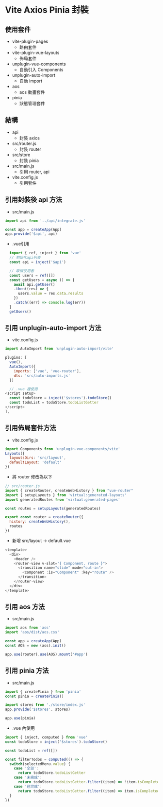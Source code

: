 # Vite Axios Pinia 封裝

## 使用套件
- vite-plugin-pages
  - 路由套件
- vite-plugin-vue-layouts
  - 佈局套件
- unplugin-vue-components
  - 自動引入 Components
- unplugin-auto-import
  - 自動 import
- aos
  - aos 動畫套件
- pinia
  - 狀態管理套件

## 結構
- api
  - 封裝 axios
- src/router.js
  - 封裝 router
- src/store
  - 封裝 pinia
- src/main.js
  - 引用 router, api
- vite.config.js
  - 引用套件

## 引用封裝後 api 方法
- src/main.js
```javascript
import api from '../api/integrate.js'

const app = createApp(App)
app.provide('$api', api)
```
- .vue引用
```javascript
  import { ref, inject } from 'vue'
  // 初始化api列表
  const api = inject('$api')

  // 取得使用者
  const users = ref([])
  const getUsers = async () => {
    await api.getUser()
    .then((res) => {
      users.value = res.data.results
    })
    .catch((err) => console.log(err))
  }
  getUsers()

```

## 引用 unplugin-auto-import 方法
- vite.config.js
```javascript
import AutoImport from 'unplugin-auto-import/vite'

plugins: [
  vue(),
  AutoImport({
    imports: ['vue', 'vue-router'],
    dts: 'src/auto-imports.js'
  })

  // .vue 裡使用
<script setup>
  const todoStore = inject('$stores').todoStore()
  const todoList = todoStore.todoListGetter
</script>
],
```
## 引用佈局套件方法
- vite.config.js
```javascript
import Components from 'unplugin-vue-components/vite'
Layouts({
  layoutsDirs: 'src/layout',
  defaultLayout: 'default'
})
```
- 將 router 修改為以下
```javascript
// src/router.js
import { createRouter, createWebHistory } from "vue-router"
import { setupLayouts } from 'virtual:generated-layouts'
import generatedRoutes from 'virtual:generated-pages'

const routes = setupLayouts(generatedRoutes)

export const router = createRouter({
  history: createWebHistory(),
  routes
})
```
- 新增 src/layout -> default.vue
```javascript
<template>
  <div>
    <Header />
    <router-view v-slot="{ Component, route }">
      <transition name="slide" mode="out-in">
        <component :is="Component" :key="route" />
      </transition>
    </router-view>
  </div>
</template>
```

## 引用 aos 方法
- src/main.js
```javascript
import aos from 'aos'
import 'aos/dist/aos.css'

const app = createApp(App)
const AOS = new (aos).init()

app.use(router).use(AOS).mount('#app')
```

## 引用 pinia 方法
- src/main.js
```javascript
import { createPinia } from 'pinia'
const pinia = createPinia()

import stores from './store/index.js'
app.provide('$stores', stores)

app.use(pinia)
```
- .vue 內使用
```javascript
import { inject, computed } from 'vue'
const todoStore = inject('$stores').todoStore()

const todoList = ref([])

const filterTodos = computed(() => {
  switch(selectedMenu.value) {
    case '全部':
      return todoStore.todoListGetter
    case '未完成':
      return todoStore.todoListGetter.filter((item) => !item.isCompleted)
    case '已完成':
      return todoStore.todoListGetter.filter((item) => item.isCompleted)
  }
})
```
